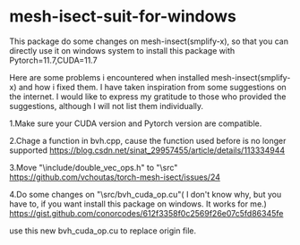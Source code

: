 # mesh-isect-suit-for-windows
This package do some changes on mesh-insect(smplify-x), 
so that you can directly use it on windows system
to install this package with Pytorch=11.7,CUDA=11.7

Here are some problems i encountered when installed mesh-insect(smplify-x)  and how i fixed them. 
I have taken inspiration from some suggestions on the internet.
I would like to express my gratitude to those who provided the suggestions, although I will not list them individually.

1.Make sure your CUDA version and Pytorch version are compatible.

2.Chage a function in bvh.cpp, cause the function used before is no longer supported
https://blog.csdn.net/sinat_29957455/article/details/113334944

3.Move "\include/double_vec_ops.h" to "\src"
https://github.com/vchoutas/torch-mesh-isect/issues/24

4.Do some changes on "\src/bvh_cuda_op.cu"( I don't know why, but you have to, if you want install this package on windows. It works for me.)
https://gist.github.com/conorcodes/612f3358f0c2569f26e07c5fd86345fe

use this new bvh_cuda_op.cu to replace origin file.


